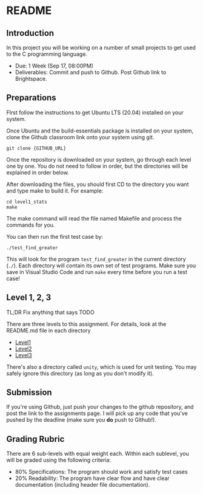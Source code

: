 # README

## Introduction

In this project you will be working on a number of small projects to get used to the C programming language.

- Due: 1 Week (Sep 17, 08:00PM)
- Deliverables: Commit and push to Github. Post Github link to Brightspace.

## Preparations

FIrst follow the instructions to get Ubuntu LTS (20.04) installed on your system.

Once Ubuntu and the build-essentials package is installed on your system, clone the Github classroom link onto your
system using git.

    git clone {GITHUB_URL}

Once the repository is downloaded on your system, go through each level one by one. You do not need to follow in
order, but the directories will be explained in order below.

After downloading the files, you should first CD to the directory you want and type make to build it. For example:

    cd level1_stats
    make

The make command will read the file named Makefile and process the commands for you.

You can then run the first test case by:

    ./test_find_greater

This will look for the program `test_find_greater` in the current directory (`./`). Each directory will contain its own set
of test programs. Make sure you save in Visual Studio Code and run `make` every time before you run a test case!

## Level 1, 2, 3

TL;DR Fix anything that says TODO

There are three levels to this assignment. For details, look at the README.md file in each directory

- [Level1](level1_stats/README.md)
- [Level2](level2_time/README.md)
- [Level3](level3_strings/README.md)

There's also a directory called `unity`, which is used for unit testing. You may safely ignore this directory (as long
as you don't modify it).

## Submission

If you're using Github, just push your changes to the github repository, and post the link to the assignments page.  I
will pick up any code that you've pushed by the deadline (make sure you **do** push to Github!).

## Grading Rubric

There are 6 sub-levels with equal weight each. Within each sublevel, you will be graded using the following criteria:

- 80% Specifications: The program should work and satisfy test cases
- 20% Readability: The program have clear flow and have clear documentation (including header file
documentation).
